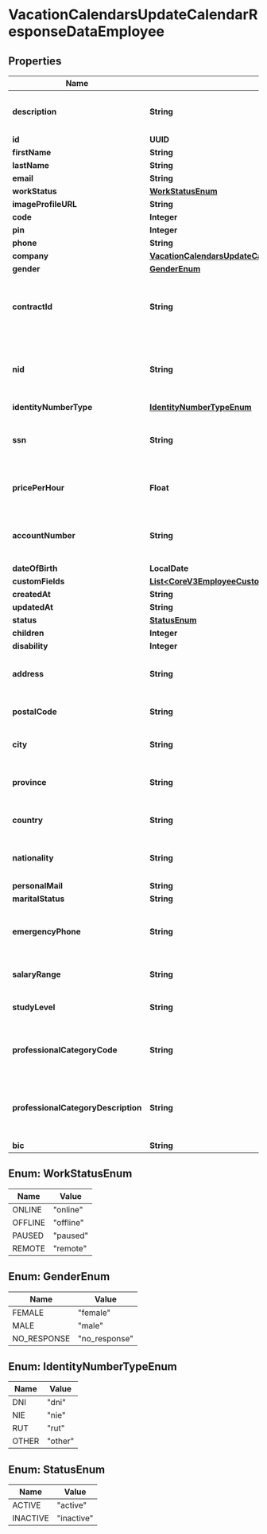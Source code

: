 

# VacationCalendarsUpdateCalendarResponseDataEmployee


## Properties

| Name | Type | Description | Notes |
|------------ | ------------- | ------------- | -------------|
|**description** | **String** | The description of the employee |  [optional] |
|**id** | **UUID** |  |  [optional] |
|**firstName** | **String** |  |  [optional] |
|**lastName** | **String** |  |  [optional] |
|**email** | **String** |  |  [optional] |
|**workStatus** | [**WorkStatusEnum**](#WorkStatusEnum) |  |  [optional] |
|**imageProfileURL** | **String** |  |  [optional] |
|**code** | **Integer** |  |  [optional] |
|**pin** | **Integer** |  |  [optional] |
|**phone** | **String** |  |  [optional] |
|**company** | [**VacationCalendarsUpdateCalendarResponseDataEmployeeCompany**](VacationCalendarsUpdateCalendarResponseDataEmployeeCompany.md) |  |  [optional] |
|**gender** | [**GenderEnum**](#GenderEnum) |  |  [optional] |
|**contractId** | **String** | The identifier of your internal employee contract |  [optional] |
|**nid** | **String** | The National Identity Document of the employee |  [optional] |
|**identityNumberType** | [**IdentityNumberTypeEnum**](#IdentityNumberTypeEnum) |  |  [optional] |
|**ssn** | **String** | The Social Security Number of the employee |  [optional] |
|**pricePerHour** | **Float** | The Price per hour of the employee |  [optional] |
|**accountNumber** | **String** | The Account Number of the employee |  [optional] |
|**dateOfBirth** | **LocalDate** |  |  [optional] |
|**customFields** | [**List&lt;CoreV3EmployeeCustomFieldsInner&gt;**](CoreV3EmployeeCustomFieldsInner.md) |  |  [optional] |
|**createdAt** | **String** |  |  [optional] |
|**updatedAt** | **String** |  |  [optional] |
|**status** | [**StatusEnum**](#StatusEnum) |  |  [optional] |
|**children** | **Integer** |  |  [optional] |
|**disability** | **Integer** |  |  [optional] |
|**address** | **String** | The Address of the employee |  [optional] |
|**postalCode** | **String** | The postal code of the employee |  [optional] |
|**city** | **String** | The city of the employee |  [optional] |
|**province** | **String** | The province of the employee |  [optional] |
|**country** | **String** | The country of the employee |  [optional] |
|**nationality** | **String** | The nationality of the employee |  [optional] |
|**personalMail** | **String** |  |  [optional] |
|**maritalStatus** | **String** |  |  [optional] |
|**emergencyPhone** | **String** | The emergency phone of the employee |  [optional] |
|**salaryRange** | **String** | The salary range of the employee |  [optional] |
|**studyLevel** | **String** | The study level of the employee |  [optional] |
|**professionalCategoryCode** | **String** | The professional category code of the employee |  [optional] |
|**professionalCategoryDescription** | **String** | The professional category description of the employee |  [optional] |
|**bic** | **String** |  |  [optional] |



## Enum: WorkStatusEnum

| Name | Value |
|---- | -----|
| ONLINE | &quot;online&quot; |
| OFFLINE | &quot;offline&quot; |
| PAUSED | &quot;paused&quot; |
| REMOTE | &quot;remote&quot; |



## Enum: GenderEnum

| Name | Value |
|---- | -----|
| FEMALE | &quot;female&quot; |
| MALE | &quot;male&quot; |
| NO_RESPONSE | &quot;no_response&quot; |



## Enum: IdentityNumberTypeEnum

| Name | Value |
|---- | -----|
| DNI | &quot;dni&quot; |
| NIE | &quot;nie&quot; |
| RUT | &quot;rut&quot; |
| OTHER | &quot;other&quot; |



## Enum: StatusEnum

| Name | Value |
|---- | -----|
| ACTIVE | &quot;active&quot; |
| INACTIVE | &quot;inactive&quot; |



